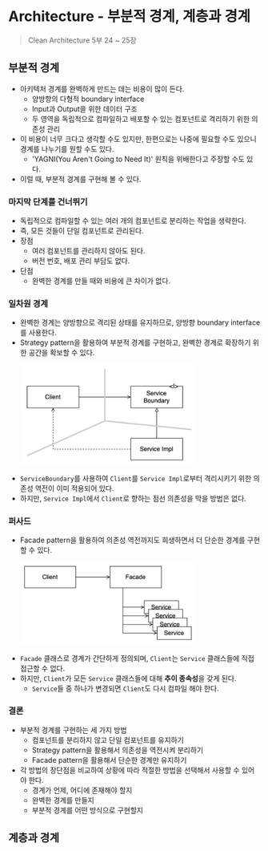 # Architecture - 부분적 경계, 계층과 경계

> Clean Architecture 5부 24 ~ 25장

## 부분적 경계

- 아키텍처 경계를 완벽하게 만드는 데는 비용이 많이 든다.
    - 양방향의 다형적 boundary interface
    - Input과 Output을 위한 데이터 구조
    - 두 영역을 독립적으로 컴파일하고 배포할 수 있는 컴포넌트로 격리하기 위한 의존성 관리
- 이 비용이 너무 크다고 생각할 수도 있지만, 한편으로는 나중에 필요할 수도 있으니 경계를 나누기를 원할 수도 있다.
    - 'YAGNI(You Aren't Going to Need It)' 원칙을 위배한다고 주장할 수도 있다.
- 이럴 때, 부분적 경계를 구현해 볼 수 있다.

### 마지막 단계를 건너뛰기

- 독립적으로 컴파일할 수 있는 여러 개의 컴포넌트로 분리하는 작업을 생략한다.
- 즉, 모든 것들이 단일 컴포넌트로 관리된다.
- 장점
    - 여러 컴포넌트를 관리하지 않아도 된다.
    - 버전 번호, 배포 관리 부담도 없다.
- 단점
    - 완벽한 경계를 만들 때와 비용에 큰 차이가 없다.

### 일차원 경계

- 완벽한 경계는 양방향으로 격리된 상태를 유지하므로, 양방향 boundary interface를 사용한다.
- Strategy pattern을 활용하여 부분적 경계를 구현하고, 완벽한 경계로 확장하기 위한 공간을 확보할 수 있다.
    <p><img src="img/architecture-partial-boundary-strategy.png" width="350"></p>
- `ServiceBoundary`를 사용하여 `Client`를 `Service Impl`로부터 격리시키기 위한 의존성 역전이 이미 적용되어 있다.
- 하지만, `Service Impl`에서 `Client`로 향하는 점선 의존성을 막을 방법은 없다.

### 퍼사드

- Facade pattern을 활용하여 의존성 역전까지도 희생하면서 더 단순한 경계를 구현할 수 있다.
    <p><img src="img/architecture-partial-boundary-facade.png" width="350"></p>
- `Facade` 클래스로 경계가 간단하게 정의되며, `Client`는 `Service` 클래스들에 직접 접근할 수 없다.
- 하지만, `Client`가 모든 `Service` 클래스들에 대해 **추이 종속성**을 갖게 된다.
    - `Service`들 중 하나가 변경되면 `Client`도 다시 컴파일 해야 한다.

### 결론

- 부분적 경계를 구현하는 세 가지 방법
    - 컴포넌트를 분리하지 않고 단일 컴포넌트를 유지하기
    - Strategy pattern을 활용해서 의존성을 역전시켜 분리하기
    - Facade pattern을 활용해서 단순한 경계만 유지하기
- 각 방법의 장단점을 비교하여 상황에 따라 적절한 방법을 선택해서 사용할 수 있어야 한다.
    - 경계가 언제, 어디에 존재해야 할지
    - 완벽한 경계를 만들지
    - 부분적 경계를 어떤 방식으로 구현할지

## 계층과 경계